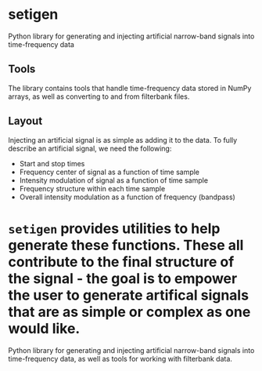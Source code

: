 # setigen
Python library for generating and injecting artificial narrow-band signals into time-frequency data

## Tools
The library contains tools that handle time-frequency data stored in NumPy arrays, as well as converting to and from filterbank files.

## Layout

Injecting an artificial signal is as simple as adding it to the data. To fully describe an artificial signal, we need the following:

* Start and stop times
* Frequency center of signal as a function of time sample
* Intensity modulation of signal as a function of time sample
* Frequency structure within each time sample
* Overall intensity modulation as a function of frequency (bandpass)

`setigen` provides utilities to help generate these functions. These all contribute to the final structure of the signal - the goal is to empower the user to generate artifical signals that are as simple or complex as one would like.
=======
Python library for generating and injecting artificial narrow-band signals into time-frequency data, as well as tools for working with filterbank data.
